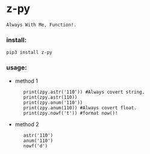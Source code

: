 # z-py

    Always With Me, Function!. 

### install:

    pip3 install z-py

### usage:

- method 1
    ```import zpy
       print(zpy.astr('110')) #Always covert string.
       print(zpy.astr(110))
       print(zpy.anum('110'))
       print(zpy.anum(110)) #Always covert float.
       print(zpy.nowf('t')) #format now()!
    ```

- method 2
    ```from zpy.awm import * #awm:Always With Me
       astr('110')
       anum('110')
       nowf('d')
    ```

